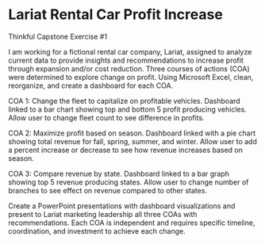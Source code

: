 # Lariat Rental Car Profit Increase
Thinkful Capstone Exercise #1

I am working for a fictional rental car company, Lariat, assigned to analyze current data to provide insights and recommendations to increase profit through expansion and/or cost reduction.
Three courses of actions (COA) were determined to explore change on profit. Using Microsoft Excel, clean, reorganize, and create a dashboard for each COA.

COA 1: Change the fleet to capitalize on profitable vehicles. Dashboard linked to a bar chart showing top and bottom 5 profit producing vehicles. Allow user to change fleet count to see difference in profits.

COA 2: Maximize profit based on season. Dashboard linked with a pie chart showing total revenue for fall, spring, summer, and winter. Allow user to add a percent increase or decrease to see how revenue increases based on season.

COA 3: Compare revenue by state. Dashboard linked to a bar graph showing top 5 revenue producing states. Allow user to change number of branches to see effect on revenue compared to other states.

Create a PowerPoint presentations with dashboard visualizations and present to Lariat marketing leadership all three COAs with recommendations. Each COA is independent and requires specific timeline, coordination, and investment to achieve each change.

